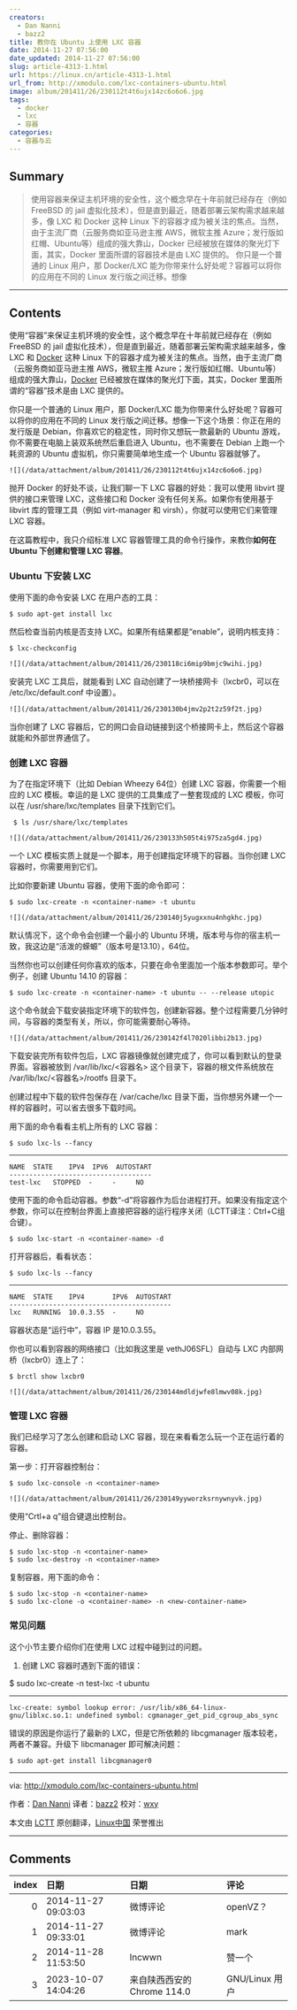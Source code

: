 ```yaml
---
creators:
  - Dan Nanni
  - bazz2
title: 教你在 Ubuntu 上使用 LXC 容器
date: 2014-11-27 07:56:00
date_updated: 2014-11-27 07:56:00
slug: article-4313-1.html
url: https://linux.cn/article-4313-1.html
url_from: http://xmodulo.com/lxc-containers-ubuntu.html
image: album/201411/26/230112t4t6ujx14zc6o6o6.jpg
tags:
  - docker
  - lxc
  - 容器
categories:
  - 容器与云
---
```


## Summary

> 使用容器来保证主机环境的安全性，这个概念早在十年前就已经存在（例如 FreeBSD 的 jail 虚拟化技术），但是直到最近，随着部署云架构需求越来越多，像 LXC 和 Docker 这种 Linux 下的容器才成为被关注的焦点。当然，由于主流厂商（云服务商如亚马逊主推 AWS，微软主推 Azure；发行版如红帽、Ubuntu等）组成的强大靠山，Docker 已经被放在媒体的聚光灯下面，其实，Docker 里面所谓的容器技术是由 LXC 提供的。 你只是一个普通的 Linux 用户，那 Docker/LXC 能为你带来什么好处呢？容器可以将你的应用在不同的 Linux 发行版之间迁移。想像

***

<!-- more -->

## Contents

使用“容器”来保证主机环境的安全性，这个概念早在十年前就已经存在（例如 FreeBSD 的 jail 虚拟化技术），但是直到最近，随着部署云架构需求越来越多，像 LXC 和 [Docker](http://xmodulo.com/docker-containers-centos-fedora.html) 这种 Linux 下的容器才成为被关注的焦点。当然，由于主流厂商（云服务商如亚马逊主推 AWS，微软主推 Azure；发行版如红帽、Ubuntu等）组成的强大靠山，[Docker](http://xmodulo.com/manage-linux-containers-docker-ubuntu.html) 已经被放在媒体的聚光灯下面，其实，Docker 里面所谓的“容器”技术是由 LXC 提供的。

你只是一个普通的 Linux 用户，那 Docker/LXC 能为你带来什么好处呢？容器可以将你的应用在不同的 Linux 发行版之间迁移。想像一下这个场景：你正在用的发行版是 Debian，你喜欢它的稳定性，同时你又想玩一款最新的 Ubuntu 游戏，你不需要在电脑上装双系统然后重启进入 Ubuntu，也不需要在 Debian 上跑一个耗资源的 Ubuntu 虚拟机，你只需要简单地生成一个 Ubuntu 容器就够了。

`![](/data/attachment/album/201411/26/230112t4t6ujx14zc6o6o6.jpg)`

抛开 Docker 的好处不谈，让我们聊一下 LXC 容器的好处：我可以使用 libvirt 提供的接口来管理 LXC，这些接口和 Docker 没有任何关系。如果你有使用基于 libvirt 库的管理工具（例如 virt-manager 和 virsh），你就可以使用它们来管理 LXC 容器。

在这篇教程中，我只介绍标准 LXC 容器管理工具的命令行操作，来教你**如何在 Ubuntu 下创建和管理 LXC 容器**。

### Ubuntu 下安装 LXC

使用下面的命令安装 LXC 在用户态的工具：

```shell
$ sudo apt-get install lxc
```

然后检查当前内核是否支持 LXC。如果所有结果都是“enable”，说明内核支持：

```shell
$ lxc-checkconfig 
```

`![](/data/attachment/album/201411/26/230118ci6mip9bmjc9wihi.jpg)`

安装完 LXC 工具后，就能看到 LXC 自动创建了一块桥接网卡（lxcbr0，可以在 /etc/lxc/default.conf 中设置）。

`![](/data/attachment/album/201411/26/230130b4jmv2p2t2z59f2t.jpg)`

当你创建了 LXC 容器后，它的网口会自动链接到这个桥接网卡上，然后这个容器就能和外部世界通信了。

### 创建 LXC 容器

为了在指定环境下（比如 Debian Wheezy 64位）创建 LXC 容器，你需要一个相应的 LXC 模板。幸运的是 LXC 提供的工具集成了一整套现成的 LXC 模板，你可以在 /usr/share/lxc/templates 目录下找到它们。

```shell
 $ ls /usr/share/lxc/templates 
```

`![](/data/attachment/album/201411/26/230133h505t4i975za5gd4.jpg)`

一个 LXC 模板实质上就是一个脚本，用于创建指定环境下的容器。当你创建 LXC 容器时，你需要用到它们。

比如你要新建 Ubuntu 容器，使用下面的命令即可：

```shell
$ sudo lxc-create -n <container-name> -t ubuntu 
```

`![](/data/attachment/album/201411/26/230140j5yugxxnu4nhgkhc.jpg)`

默认情况下，这个命令会创建一个最小的 Ubuntu 环境，版本号与你的宿主机一致，我这边是“活泼的蝾螈”（版本号是13.10），64位。

当然你也可以创建任何你喜欢的版本，只要在命令里面加一个版本参数即可。举个例子，创建 Ubuntu 14.10 的容器：

```shell
$ sudo lxc-create -n <container-name> -t ubuntu -- --release utopic 
```

这个命令就会下载安装指定环境下的软件包，创建新容器。整个过程需要几分钟时间，与容器的类型有关，所以，你可能需要耐心等待。

`![](/data/attachment/album/201411/26/230142f4l7020libbi2b13.jpg)`

下载安装完所有软件包后，LXC 容器镜像就创建完成了，你可以看到默认的登录界面。容器被放到 /var/lib/lxc/<容器名> 这个目录下，容器的根文件系统放在 /var/lib/lxc/<容器名>/rootfs 目录下。

创建过程中下载的软件包保存在 /var/cache/lxc 目录下面，当你想另外建一个一样的容器时，可以省去很多下载时间。

用下面的命令看看主机上所有的 LXC 容器：

```shell
$ sudo lxc-ls --fancy 
```

---

```shell
NAME  STATE    IPV4  IPV6  AUTOSTART  
------------------------------------
test-lxc   STOPPED  -     -     NO         
```

使用下面的命令启动容器。参数“-d”将容器作为后台进程打开。如果没有指定这个参数，你可以在控制台界面上直接把容器的运行程序关闭（LCTT译注：Ctrl+C组合键）。

```shell
$ sudo lxc-start -n <container-name> -d 
```

打开容器后，看看状态：

```shell
$ sudo lxc-ls --fancy 
```

---

```shell
NAME  STATE    IPV4       IPV6  AUTOSTART  
-----------------------------------------
lxc   RUNNING  10.0.3.55  -     NO         
```

容器状态是“运行中”，容器 IP 是10.0.3.55。

你也可以看到容器的网络接口（比如我这里是 vethJ06SFL）自动与 LXC 内部网桥（lxcbr0）连上了：

```shell
$ brctl show lxcbr0 
```

`![](/data/attachment/album/201411/26/230144mdldjwfe8lmwv08k.jpg)`

### 管理 LXC 容器

我们已经学习了怎么创建和启动 LXC 容器，现在来看看怎么玩一个正在运行着的容器。

第一步：打开容器控制台：

```shell
$ sudo lxc-console -n <container-name> 
```

`![](/data/attachment/album/201411/26/230149yyworzksrnywnyvk.jpg)`

使用“Crtl+a q”组合键退出控制台。

停止、删除容器：

```shell
$ sudo lxc-stop -n <container-name>
$ sudo lxc-destroy -n <container-name> 
```

复制容器，用下面的命令：

```shell
$ sudo lxc-stop -n <container-name>
$ sudo lxc-clone -o <container-name> -n <new-container-name>
```

### 常见问题

这个小节主要介绍你们在使用 LXC 过程中碰到过的问题。

1. 创建 LXC 容器时遇到下面的错误：

$ sudo lxc-create -n test-lxc -t ubuntu

---

```shell
lxc-create: symbol lookup error: /usr/lib/x86_64-linux-gnu/liblxc.so.1: undefined symbol: cgmanager_get_pid_cgroup_abs_sync
```

错误的原因是你运行了最新的 LXC，但是它所依赖的 libcgmanager 版本较老，两者不兼容。升级下 libcmanager 即可解决问题：

```shell
$ sudo apt-get install libcgmanager0 
```

---

via: <http://xmodulo.com/lxc-containers-ubuntu.html>

作者：[Dan Nanni](http://xmodulo.com/author/nanni) 译者：[bazz2](https://github.com/bazz2) 校对：[wxy](https://github.com/wxy)

本文由 [LCTT](https://github.com/LCTT/TranslateProject) 原创翻译，[Linux中国](https://linux.cn/) 荣誉推出

***

## Comments

|   index | 日期                | 日期                                       | 评论     |
|--------:|:--------------------|:-------------------------------------------|:---------|
|       0 | 2014-11-27 09:03:03 | 微博评论                                   | openVZ？ |
|       1 | 2014-11-27 09:33:01 | 微博评论                                   | mark     |
|       2 | 2014-11-28 11:53:50 | lncwwn                                     | 赞一个   |
|       3 | 2023-10-07 14:04:26 | 来自陕西西安的 Chrome 114.0|GNU/Linux 用户 | 赞！！！ |
